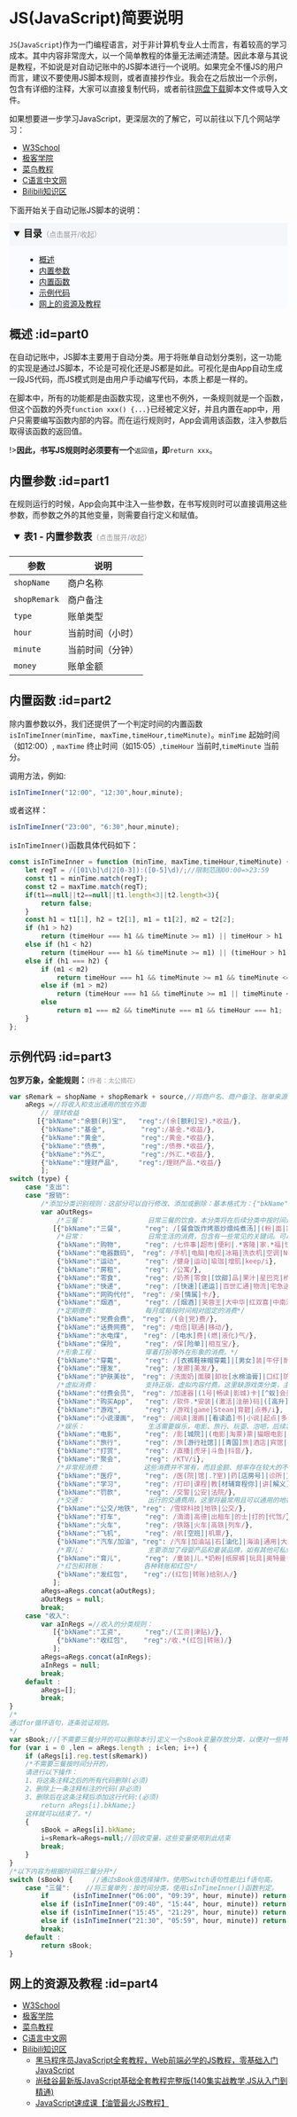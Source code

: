 # JS(JavaScript)简要说明

`JS`(`JavaScript`)作为一门编程语言，对于非计算机专业人士而言，有着较高的学习成本。其中内容非常庞大，以一个简单教程的体量无法阐述清楚。因此本章与其说是教程，不如说是对自动记账中的JS脚本进行一个说明。如果完全不懂JS的用户而言，建议不要使用JS脚本规则，或者直接抄作业。我会在之后放出一个示例，包含有详细的注释，大家可以直接复制代码，或者前往[网盘下载](https://pan.ankio.net/%E8%87%AA%E5%8A%A8%E8%AE%B0%E8%B4%A6/%E8%87%AA%E5%8A%A8%E8%AE%B0%E8%B4%A6%E8%A7%84%E5%88%99/%E8%87%AA%E5%8A%A8%E5%88%86%E7%B1%BB%E8%A7%84%E5%88%99)脚本文件或导入文件。

如果想要进一步学习JavaScript，更深层次的了解它，可以前往以下几个网站学习：

- [W3School](https://www.w3school.com.cn/js/index.asp)
- [极客学院](https://www.jikexueyuan.com/course/179.html)
- [菜鸟教程](https://www.runoob.com/js/js-tutorial.html)
- [C语言中文网](http://c.biancheng.net/js/)
- [Bilibili知识区](https://www.bilibili.com/v/knowledge/)

下面开始关于自动记账JS脚本的说明：

<details open="open" style="background-color:#fafbff">
<summary style="background-color:#f5f6fa;line-height:2.3em;font-size:1.2em;text-align: justify;padding-left:8px;"><b>目录</b><span style="font-size:0.8rem;color:#95969a">（点击展开/收起）</span></summary>
<div style="margin-left:30px">

- [概述](#part0)
- [内置参数](#part1)
- [内置函数](#part2)
- [示例代码](#part3)
- [网上的资源及教程](#part4)

</div>
</details>

## 概述 :id=part0
在自动记账中，JS脚本主要用于自动分类。用于将账单自动划分类别，这一功能的实现是通过JS脚本，不论是可视化还是JS都是如此。可视化是由App自动生成一段JS代码，而JS模式则是由用户手动编写代码，本质上都是一样的。

在脚本中，所有的功能都是由函数实现，这里也不例外，一条规则就是一个函数，但这个函数的外壳`function xxx() {...}`已经被定义好，并且内置在app中，用户只需要编写函数内部的内容。而在运行规则时，App会调用该函数，注入参数后取得该函数的返回值。

!>**因此，书写JS规则时必须要有一个**`返回值`**，即**`return xxx`。

## 内置参数 :id=part1
在规则运行的时候，App会向其中注入一些参数，在书写规则时可以直接调用这些参数，而参数之外的其他变量，则需要自行定义和赋值。

<details open="open">
<summary style="line-height:2em;font-size:1.2em;text-align: justify;padding-left:0.5em;"><b>表1  -   内置参数表</b><span style="font-size:0.8rem;color:#95969a">（点击展开/收起）</span></summary>

|参数|	说明|
|----|-----------------------|
|`shopName`	|商户名称|
|`shopRemark`	|商户备注|
|`type`	|账单类型|
|`hour`	|当前时间（小时）|
|`minute`	|当前时间（分钟）|
|`money`	|账单金额|

</details>

## 内置函数 :id=part2

除内置参数以外，我们还提供了一个判定时间的内置函数`isInTimeInner(minTime, maxTime,timeHour,timeMinute)`。`minTime` 起始时间（如12:00）, `maxTime` 终止时间（如15:05）,`timeHour` 当前时,`timeMinute` 当前分。

调用方法，例如:
```js
isInTimeInner("12:00", "12:30",hour,minute);
```

或者这样：
```js
isInTimeInner("23:00", "6:30",hour,minute);
```

`isInTimeInner()`函数具体代码如下：

```js
const isInTimeInner = function (minTime, maxTime,timeHour,timeMinute) {
    let regT = /([01\b]\d|2[0-3]):([0-5]\d)/;//限制范围00:00=>23:59
    const t1 = minTime.match(regT);
    const t2 = maxTime.match(regT);
    if(t1==null||t2==null||t1.length<3||t2.length<3){
        return false;
    }
    const h1 = t1[1], h2 = t2[1], m1 = t1[2], m2 = t2[2];
    if (h1 > h2)
        return (timeHour === h1 && timeMinute >= m1) || timeHour > h1 || timeHour < h2 || timeHour === h2 && timeMinute <= m2;
    else if (h1 < h2)
        return (timeHour === h1 && timeMinute >= m1) || (timeHour > h1 && timeHour < h2) || timeHour === h2 && timeMinute <= m2;
    else if (h1 === h2) {
        if (m1 < m2)
            return timeHour === h1 && timeMinute >= m1 && timeMinute <= m2;
        else if (m1 > m2)
            return (timeHour === h1 && timeMinute >= m1 || timeMinute <= m2) || (timeHour !== h1);
        else
            return m1 === m2 && timeMinute === m1 && timeHour === h1;
    }
};
```

## 示例代码 :id=part3
**包罗万象，全能规则：**<span style="color:#95969a;font-size:0.8em;">（作者：太公摘花）</span>

```js
var sRemark = shopName + shopRemark + source,//将商户名、商户备注、账单来源整合为一个变量
    aRegs =//将收入和支出通用的放在外面
        // 理财收益
       [{"bkName":"余额(利)宝",   "reg":/(余[额利]宝).*收益/},
        {"bkName":"基金",         "reg":/基金.*收益/},
        {"bkName":"黄金",         "reg":/黄金.*收益/},
        {"bkName":"债券",         "reg":/债券.*收益/},
        {"bkName":"外汇",         "reg":/外汇.*收益/},
        {"bkName":"理财产品",     "reg":/理财产品.*收益/}
        ];
switch (type) {
    case "支出":
    case "报销":
        /*添加分类识别规则：这部分可以自行修改、添加或删除：基本格式为：{"bkName":"分类名","reg":"正则表达式"}，注意:在中括号内添加。不懂正则表达式的不建议修改。*/
        var aOutRegs=
            /*三餐：                日常三餐的饮食，本分类将在后续分类中按时间进行拆分，分别输出为早餐、中餐、晚餐、夜宵。若不需要分开，后面会提供修改方法。*/ 
           [{"bkName":"三餐",      "reg": /[餐食饭炸烤蒸炒煨炖煮汤]|(粉|面|家菜)[店馆]|[包早]点|鲜包|(卤|螺蛳|牛肉|花甲)粉|(手工|拉|biangbiang|粉|刀削|牛肉)[面麵麺]|(家常|私房)菜|新芙蓉|沙县小吃|馄饨|饺子|麻辣|小吃|[鸡牛羊]排|肯德基|麦当劳|pizza|[披批比匹]萨|寿司|饿了么|美团订单|外卖/i},
            /*日常：                日常生活的消费，包含有一些常见的关键词。可以自行修改。*/
            {"bkName":"购物",      "reg": /七件事|超市|便利|.*客隆|家.*福|快乐惠|世纪联华|联华超市|大润发|华润万家|苏果|沃尔玛|物美|新一佳|好又多|华联|文峰大世界|TESCO乐购|易初莲花|麦德龙|中百连锁仓储|人人乐|家家悦|潍坊百货|欧尚|永辉|武商量贩|新华都|步步高商业|永旺|红旗连锁|三江购物|互惠|美廉美|百佳超市|易买得|维客|美特好|保龙仓|华普|利客来|良友金伴|美宜佳|华冠|家润多|华之友|好家乡|惠友|民生家乐|思达|雅家乐|天惠|新江厦|喜洋洋|乐尔乐/},
            {"bkName":"电器数码",  "reg": /手机|电脑|电视|冰箱|洗衣机|空调|NOKIA|诺基亚|MOTO|摩托罗拉|Samsung|三星|索尼爱立信|Apple|苹果|Philips|飞利浦|lenovo|联想|LGSharp|夏普|多普达|金立|Amoi|夏新|Bird|波导|纽曼|Haier|海尔|TCL|HP|惠普|BenQ|明基|OPPO|Konka|康佳|CECT|HEDY|七喜|CoolPAD|酷派|ASUS|华硕|Mio宇达电通|琦基|ZTE|中兴|MEIZU|魅族|UT斯达康|BlackBerry|黑莓|Alcatel|阿尔卡特|大显|HKC|弘谷电|艾美讯|amsam|恒基伟业|Palm|RIM|OKWAP|英华达|天语|小米|华为|一加|联想|OPPO|vivo|诺基亚|华硕|惠普|三星|索尼|金士顿|闪迪|七彩虹|英特尔|Intel|AMD|松下|美的|格力/i},
            {"bkName":"运动",      "reg": /健身|运动|瑜珈|增肌|keep/i},
            {"bkName":"房租",      "reg": /公寓/},
            {"bkName":"零食",      "reg": /奶茶|零食|[饮甜]品|果汁|星巴克|桥头排骨|烧仙草|茶颜悦色|喜茶|奈雪茶|蜜雪冰城|CoCo都可|一点点|乐乐茶|古茗|沪上阿姨|快乐柠檬/i},
            {"bkName":"快递",      "reg": /[快速][递运]|百世汇通|物流|宅急送/},
            {"bkName":"网购代付",  "reg": /亲[情属]卡/},
            {"bkName":"烟酒",      "reg": /[烟酒]|芙蓉王|大中华|红双喜|中南海|玉溪|红河|利群|金圣|野山茶|五粮液|茅台|国窖1573|[天海梦]之蓝|水井坊|剑南春|四特|稻花香|二锅头|马尿|老白干|波尔多|拉菲|黑桃A|[干甜][红白]|香槟|白兰地|伏特加|威士忌|纯生|乌苏|百威|雪津|雪花|乌苏|麦之初|科罗娜/i},
            /*定期缴费：            每月或每段时间相对固定的消费*/
            {"bkName":"党费会费",  "reg": /(会|党)费/},
            {"bkName":"话费网费",  "reg": /电信|联通|移动/},
            {"bkName":"水电煤",    "reg": /[电水]费|(燃|液化)气/},
            {"bkName":"保险",      "reg": /保[险单]|相互宝/},
            /*形象工程：            穿着打扮等外在形象的消费。*/
            {"bkName":"穿戴",      "reg": /[衣裤鞋袜帽穿戴]|[男女]装|牛仔|耐克|nike|阿迪|361[度°]|鸿星尔克|特步|李宁|美特斯邦威|优衣库|以纯/i},
            {"bkName":"理发",      "reg": /发廊|美发/},
            {"bkName":"护肤美妆",  "reg": /洗面奶|面膜|卸妆[水棉油膏]|口红|防晒|(水|润肤|身体)乳|(眼|护手)霜|爽肤|精[华油]|[乳唇]膏|凝胶|祛痘|(果|水杨)酸|粉底|欧莱雅|施华蔻|雅诗.*兰黛/},
            /*虚拟消费：            支持正版，虚拟内容付费。这里缺游戏类分类，主要因为微信提取到的账单备注无法支持识别。*/
            {"bkName":"付费会员",  "reg": /加速器|(1号|畅读|影城)卡|[^蚁]会员|QQ(美化|号)|vip|迅雷|爱奇艺|优酷|腾讯视频/i},
            {"bkName":"购买App",   "reg": /软件.*安装|(激活|注册)码|([高升]级|专业|付费|终[生身级]|增强|完整|永久)版|\bP(ro|lus)\b/i},
            {"bkName":"游戏",      "reg": /游戏|game|Steam|育碧|点券/i},
            {"bkName":"小说漫画",  "reg": /阅读|漫画|[看读追]书|小说|起点|多看/},
            /*娱乐：                生活需要娱乐，电影、旅行、玩耍、泡吧，后续将完善分类。*/
            {"bkName":"电影",      "reg": /影[城院]|(电影|淘票)票|猫眼电影|中影|王府井|cgv|潇湘国际/i},
            {"bkName":"旅行",      "reg": /旅[游行社馆]|[青国]旅|酒店|宾馆|招待所|维也纳国际|凯宾斯基|华天|7天|如家/},
            {"bkName":"打赏",      "reg": /直播|虎牙|斗鱼|抖音/},
            {"bkName":"聚会",      "reg": /KTV/i},
            /*非常规消费：          这些消费并不常有，而且金额、频率存在较大的不确定性*/
            {"bkName":"医疗",      "reg": /医(院|馆|.?室)|药[店房号]|诊所|卫生(服务(中心|站)|[院所室])/},
            {"bkName":"学习",      "reg": /打印|课程|教[材辅育程你]|讲[解义]|学会|入门到精通|慕课|学院|医视时代|医脉通|新东方在线|潭州课堂沪江小D/i},
            {"bkName":"罚款",      "reg": /交警|公安|法院/},
            /*交通：                出行的交通费用，这里将最常用且可以通用的地铁和公交合并在一起，买车、养车和加油也算在了一起。*/
            {"bkName":"公交/地铁", "reg": /雪球科技|地铁|公交/},
            {"bkName":"打车",      "reg": /滴滴|高德|出租车|的士|打的|代驾/},
            {"bkName":"火车",      "reg": /铁路|火车|高铁|列车/},
            {"bkName":"飞机",      "reg": /航[空班]|机票/},
            {"bkName":"汽车/加油", "reg": /汽车|加油站|石[油化]|海油|通用|大众|五菱|依维柯|荣威|申沃|东风|雪铁龙|本田|霸龙|悦达起亚|风神|小康|一汽|解放|奥迪|丰田|红旗|马自达|夏利|佳宝|北汽|现代|福田|Jeep|奔驰|宝马|雷诺|特斯拉|法拉利|宾利|保时捷|兰博基尼|劳斯莱斯|欧曼|昌河|绅宝|威旺|欧辉|广汽|传祺|三菱|菲亚特|客车|吉奥|日野|长安商用|哈飞|陆风|标致/i},
            /*育儿：                主要添加了母婴产品和童装品牌，如有其他可私信我提供关键词*/
            {"bkName":"育儿",      "reg": /童装|儿.*奶粉|纸尿裤|玩具|奥特曼|母婴|Balabala|巴拉巴拉|小猪班纳|安奈儿|BOBDOG|巴布豆|米妮·哈鲁|MiniZaru/i},
            /*红包和转账：          各种转账和红包*/
            {"bkName":"发红包",    "reg":/(红包|转账)给别人/}
           ];
        aRegs=aRegs.concat(aOutRegs);
        aOutRegs = null;
        break;
    case "收入":
        var aInRegs =//收入的分类规则：
           [{"bkName":"工资",      "reg":/(工资|津贴)/},
            {"bkName":"收红包",    "reg":/收.*(红包|转账)/}
           ];
        aRegs=aRegs.concat(aInRegs);
        aInRegs = null;
        break;
    default :
        aRegs=[];
        break;
}
/*
通过for循环语句，逐条验证规则。
*/
var sBook;//[不需要三餐分开的可以删除本行]定义一个sBook变量存放分类，以便对一些特殊分类进行进一步处理。
for (var i = 0 ,len = aRegs.length ; i<len; i++) {
    if (aRegs[i].reg.test(sRemark))
    /*不需要三餐按时间分开的，
    请进行以下操作：
    1、将这条注释之后的所有代码删除(必须)
    2、删除上一条注释标注的代码(非必须)
    3、删除后在这条注释后添加这行代码:(必须)
        return aRegs[i].bkName;}
    这样就可以结束了。*/
    {
        sBook = aRegs[i].bkName;
        i=sRemark=aRegs=null;//回收变量，这些变量使用到此结束
        break;
    }
}
/*以下内容为根据时间将三餐分开*/
switch (sBook) {     //通过sBook值选择操作，使用Switch语句性能比if语句高。
    case "三餐":    //将三餐单列：按时间分类，使用isInTimeInner()函数判定。
        if      (isInTimeInner("06:00", "09:39", hour, minute)) return "早餐";
        else if (isInTimeInner("09:40", "15:44", hour, minute)) return "午餐";
        else if (isInTimeInner("15:45", "21:29", hour, minute)) return "晚餐";
        else if (isInTimeInner("21:30", "05:59", hour, minute)) return "夜宵";
        break;
    default :
        return sBook;
}
```

## 网上的资源及教程 :id=part4
- [W3School](https://www.w3school.com.cn/js/index.asp)
- [极客学院](https://www.jikexueyuan.com/course/179.html)
- [菜鸟教程](https://www.runoob.com/js/js-tutorial.html)
- [C语言中文网](http://c.biancheng.net/js/)
- [Bilibili知识区](https://www.bilibili.com/v/knowledge/)
   - [黑马程序员JavaScript全套教程，Web前端必学的JS教程，零基础入门JavaScript](https://www.bilibili.com/video/BV1ux411d75J?from=search&seid=15323212539831165958)
   - [尚硅谷最新版JavaScript基础全套教程完整版(140集实战教学,JS从入门到精通)](https://www.bilibili.com/video/BV1YW411T7GX?from=search&seid=18129565433139584812)
   - [JavaScript速成课【油管最火JS教程】](https://www.bilibili.com/video/BV1jE411T7ya?from=search&seid=18129565433139584812)

